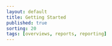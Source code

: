 ```yaml
---
layout: default
title: Getting Started
published: true
sorting: 20
tags: [overviews, reports, reporting]
---
```


